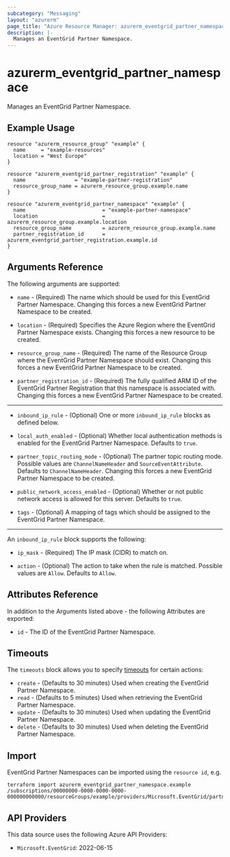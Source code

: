 ```yaml
---
subcategory: "Messaging"
layout: "azurerm"
page_title: "Azure Resource Manager: azurerm_eventgrid_partner_namespace"
description: |-
  Manages an EventGrid Partner Namespace.
---
```


# azurerm_eventgrid_partner_namespace

Manages an EventGrid Partner Namespace.

## Example Usage

```hcl
resource "azurerm_resource_group" "example" {
  name     = "example-resources"
  location = "West Europe"
}

resource "azurerm_eventgrid_partner_registration" "example" {
  name                = "example-partner-registration"
  resource_group_name = azurerm_resource_group.example.name
}

resource "azurerm_eventgrid_partner_namespace" "example" {
  name                         = "example-partner-namespace"
  location                     = azurerm_resource_group.example.location
  resource_group_name          = azurerm_resource_group.example.name
  partner_registration_id      = azurerm_eventgrid_partner_registration.example.id
}
```

## Arguments Reference

The following arguments are supported:

* `name` - (Required) The name which should be used for this EventGrid Partner Namespace. Changing this forces a new EventGrid Partner Namespace to be created.

* `location` - (Required) Specifies the Azure Region where the EventGrid Partner Namespace exists. Changing this forces a new resource to be created.

* `resource_group_name` - (Required) The name of the Resource Group where the EventGrid Partner Namespace should exist. Changing this forces a new EventGrid Partner Namespace to be created.

* `partner_registration_id` - (Required) The fully qualified ARM ID of the EventGrid Partner Registration that this namespace is associated with. Changing this forces a new EventGrid Partner Namespace to be created.

---

* `inbound_ip_rule` - (Optional) One or more `inbound_ip_rule` blocks as defined below.

* `local_auth_enabled` - (Optional) Whether local authentication methods is enabled for the EventGrid Partner Namespace. Defaults to `true`.

* `partner_topic_routing_mode` - (Optional) The partner topic routing mode. Possible values are `ChannelNameHeader` and `SourceEventAttribute`. Defaults to `ChannelNameHeader`. Changing this forces a new EventGrid Partner Namespace to be created.

* `public_network_access_enabled` - (Optional) Whether or not public network access is allowed for this server. Defaults to `true`.

* `tags` - (Optional) A mapping of tags which should be assigned to the EventGrid Partner Namespace.

---

An `inbound_ip_rule` block supports the following:

* `ip_mask` - (Required) The IP mask (CIDR) to match on.

* `action` - (Optional) The action to take when the rule is matched. Possible values are `Allow`. Defaults to `Allow`.

## Attributes Reference

In addition to the Arguments listed above - the following Attributes are exported:

* `id` - The ID of the EventGrid Partner Namespace.

## Timeouts

The `timeouts` block allows you to specify [timeouts](https://www.terraform.io/language/resources/syntax#operation-timeouts) for certain actions:

* `create` - (Defaults to 30 minutes) Used when creating the EventGrid Partner Namespace.
* `read` - (Defaults to 5 minutes) Used when retrieving the EventGrid Partner Namespace.
* `update` - (Defaults to 30 minutes) Used when updating the EventGrid Partner Namespace.
* `delete` - (Defaults to 30 minutes) Used when deleting the EventGrid Partner Namespace.

## Import

EventGrid Partner Namespaces can be imported using the `resource id`, e.g.

```shell
terraform import azurerm_eventgrid_partner_namespace.example /subscriptions/00000000-0000-0000-0000-000000000000/resourceGroups/example/providers/Microsoft.EventGrid/partnerNamespaces/example
```

## API Providers
<!-- This section is generated, changes will be overwritten -->
This data source uses the following Azure API Providers:

* `Microsoft.EventGrid`: 2022-06-15
